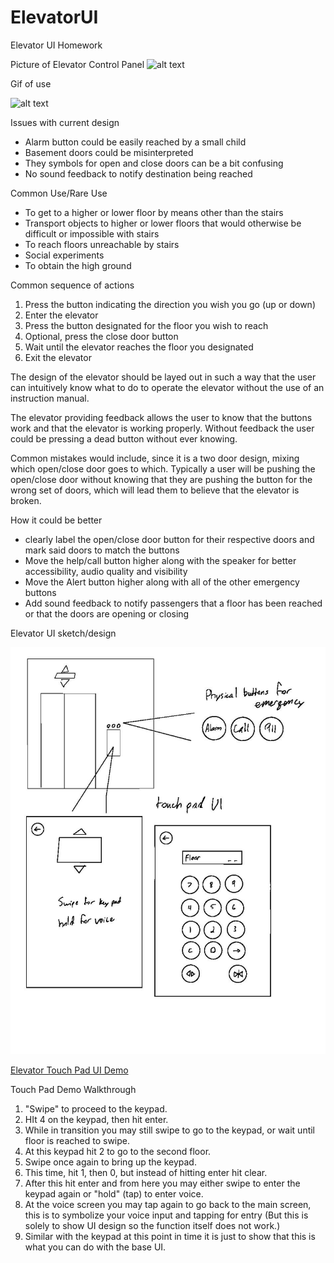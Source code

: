 # ElevatorUI
Elevator UI Homework

Picture of Elevator Control Panel
![alt text](20190913_210921.jpg)

Gif of use

![alt text](elevator.gif)

Issues with current design
* Alarm button could be easily reached by a small child
* Basement doors could be misinterpreted
* They symbols for open and close doors can be a bit confusing
* No sound feedback to notify destination being reached

Common Use/Rare Use
* To get to a higher or lower floor by means other than the stairs
* Transport objects to higher or lower floors that would otherwise be difficult or impossible with stairs
* To reach floors unreachable by stairs
* Social experiments
* To obtain the high ground

Common sequence of actions
1. Press the button indicating the direction you wish you go (up or down)
2. Enter the elevator
3. Press the button designated for the floor you wish to reach
4. Optional, press the close door button 
5. Wait until the elevator reaches the floor you designated
6. Exit the elevator

The design of the elevator should be layed out in such a way that the user can intuitively know what to do to operate the elevator without the use of an instruction manual.

The elevator providing feedback allows the user to know that the buttons work and that the elevator is working properly. Without feedback the user could be pressing a dead button without ever knowing.

Common mistakes would include, since it is a two door design, mixing which open/close door goes to which. Typically a user will be pushing the open/close door without knowing that they are pushing the button for the wrong set of doors, which will lead them to believe that the elevator is broken.

How it could be better
* clearly label the open/close door button for their respective doors and mark said doors to match the buttons
* Move the help/call button higher along with the speaker for better accessibility, audio quality and visibility
* Move the Alert button higher along with all of the other emergency buttons
* Add sound feedback to notify passengers that a floor has been reached or that the doors are opening or closing

Elevator UI sketch/design

![alt text](elevatorUI.jpg)

[Elevator Touch Pad UI Demo](https://xd.adobe.com/spec/880cc329-65b5-48cc-538f-11af888835d9-fe3d/ )

Touch Pad Demo Walkthrough
1. "Swipe" to proceed to the keypad.
2. HIt 4 on the keypad, then hit enter.
3. While in transition you may still swipe to go to the keypad, or wait until floor is reached to swipe.
4. At this keypad hit 2 to go to the second floor.
5. Swipe once again to bring up the keypad.
6. This time, hit 1, then 0, but instead of hitting enter hit clear.
7. After this hit enter and from here you may either swipe to enter the keypad again or "hold" (tap) to enter voice.
8. At the voice screen you may tap again to go back to the main screen, this is to symbolize your voice input and tapping for entry (But   this is solely to show UI design so the function itself does not work.)
9. Similar with the keypad at this point in time it is just to show that this is what you can do with the base UI.
